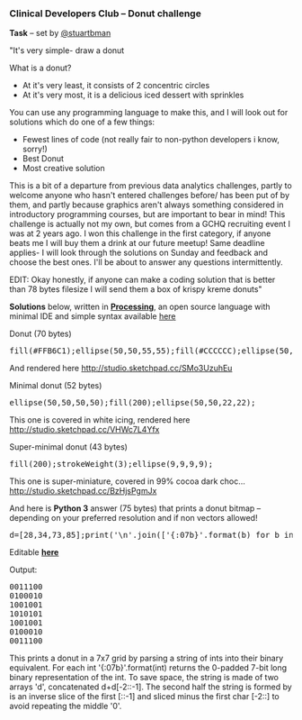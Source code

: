 
### Clinical Developers Club – Donut challenge ###

**Task** – set by [@stuartbman](https://github.com/stuartbman)

"It's very simple- draw a donut

What is a donut?

 - At it's very least, it consists of 2 concentric circles
 - At it's very most, it is a delicious iced dessert with sprinkles

You can use any programming language to make this, and I will look out for solutions which do one of a few things:

 - Fewest lines of code (not really fair to non-python developers i know, sorry!)
 - Best Donut
 - Most creative solution

This is a bit of a departure from previous data analytics challenges, partly to welcome anyone who hasn't entered challenges before/ has been put of by them, and partly because graphics aren't always something considered in introductory programming courses, but are important to bear in mind!
This challenge is actually not my own, but comes from a GCHQ recruiting event I was at 2 years ago. I won this challenge in the first category, if anyone beats me I will buy them a drink at our future meetup!
Same deadline applies- I will look through the solutions on Sunday and feedback and choose the best ones. I'll be about to answer any questions intermittently.

EDIT:
Okay honestly, if anyone can make a coding solution that is better than 78 bytes filesize I will send them a box of krispy kreme donuts"

**Solutions** below, written in **[Processing](https://en.wikipedia.org/wiki/Processing_%28programming_language%29)**, an open source language with minimal IDE and simple syntax available [here](https://processing.org/)

Donut (70 bytes)
<pre>fill(#FFB6C1);ellipse(50,50,55,55);fill(#CCCCCC);ellipse(50,50,25,25);</pre>

And rendered here http://studio.sketchpad.cc/SMo3UzuhEu

Minimal donut (52 bytes)
<pre>ellipse(50,50,50,50);fill(200);ellipse(50,50,22,22);</pre>

This one is covered in white icing, rendered here http://studio.sketchpad.cc/VHWc7L4Yfx

Super-minimal donut (43 bytes)
<pre>fill(200);strokeWeight(3);ellipse(9,9,9,9);</pre>

This one is super-miniature, covered in 99% cocoa dark choc… http://studio.sketchpad.cc/BzHjsPgmJx

And here is **Python 3** answer (75 bytes) that prints a donut bitmap – depending on your preferred resolution and if non vectors allowed!

<pre>d=[28,34,73,85];print('\n'.join(['{:07b}'.format(b) for b in d+d[-2::-1]]))</pre>

Editable **[here](https://repl.it/KQc8)**

Output:

<pre>0011100
0100010
1001001
1010101
1001001
0100010
0011100</pre>

This prints a donut in a 7x7 grid by parsing a string of ints into their binary equivalent.
For each int '{:07b}'.format(int) returns the 0-padded 7-bit long binary representation of the int.
To save space, the string is made of two arrays 'd', concatenated d+d[-2::-1].
The second half the string is formed by is an inverse slice of the first [::-1] and sliced minus the first char [-2::] to avoid repeating the middle '0'.